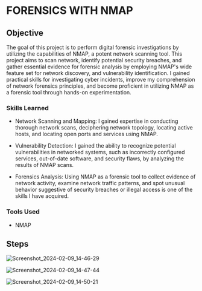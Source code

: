 # FORENSICS WITH NMAP

## Objective
The goal of this project is to perform digital forensic investigations by utilizing the capabilities of NMAP, a potent network scanning tool. This project aims to scan network, identify potential security breaches, and gather essential evidence for forensic analysis by employing NMAP's wide feature set for network discovery, and vulnerability identification. I gained practical skills for investigating cyber incidents, improve my comprehension of network forensics principles, and become proficient in utilizing NMAP as a forensic tool through hands-on experimentation.

### Skills Learned
- Network Scanning and Mapping: I gained expertise in conducting thorough network scans, deciphering network topology, locating active hosts, and locating open ports and services using NMAP.

- Vulnerability Detection: I gained the ability to recognize potential vulnerabilities in networked systems, such as incorrectly configured services, out-of-date software, and security flaws, by analyzing the results of NMAP scans.

- Forensics Analysis: Using NMAP as a forensic tool to collect evidence of network activity, examine network traffic patterns, and spot unusual behavior suggestive of security breaches or illegal access is one of the skills I have acquired.


### Tools Used
- NMAP

## Steps
![Screenshot_2024-02-09_14-46-29](https://github.com/collinsthevampyr/nmap/assets/121796029/6bce4f66-6f25-4cfc-8631-1ee4fcd42f4e)

![Screenshot_2024-02-09_14-47-44](https://github.com/collinsthevampyr/nmap/assets/121796029/e11986ac-9a71-405e-bdc1-f7b7a222ae37)

![Screenshot_2024-02-09_14-50-21](https://github.com/collinsthevampyr/nmap/assets/121796029/b7ee8301-137d-4b2d-8da9-2f12c484fb52)
